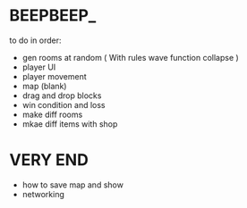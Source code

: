 # BEEPBEEP_
 to do in order:
- gen rooms at random ( With rules wave function collapse )
- player UI
- player movement 
- map (blank)
- drag and drop blocks 
- win condition and loss 
- make diff rooms 
- mkae diff items with shop

# VERY END
- how to save map and show 
- networking
